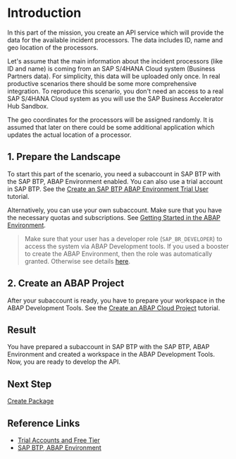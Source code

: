 # Introduction

In this part of the mission, you create an API service which will provide the data for the available incident processors. The data includes ID, name and geo location of the processors.

Let's assume that the main information about the incident processors (like ID and name) is coming from an SAP S/4HANA Cloud system (Business Partners data). For simplicity, this data will be uploaded only once. In real productive scenarios there should be some more comprehensive integration. To reproduce this scenario, you don't need an access to a real SAP S/4HANA Cloud system as you will use the SAP Business Accelerator Hub Sandbox.

The geo coordinates for the processors will be assigned randomly. It is assumed that later on there could be some additional application which updates the actual location of a processor.

## 1. Prepare the Landscape

To start this part of the scenario, you need a subaccount in SAP BTP with the SAP BTP, ABAP Environment enabled. You can also use a trial account in SAP BTP. See the [Create an SAP BTP ABAP Environment Trial User](https://developers.sap.com/tutorials/abap-environment-trial-onboarding.html) tutorial.

Alternatively, you can use your own subaccount. Make sure that you have the necessary quotas and subscriptions. See [Getting Started in the ABAP Environment](https://help.sap.com/docs/sap-btp-abap-environment/abap-environment/getting-started-in-abap-environment).

> Make sure that your user has a developer role (`SAP_BR_DEVELOPER`) to access the system via ABAP Development tools. If you used a booster to create the ABAP Environment, then the role was automatically granted. Otherwise see details [here](https://help.sap.com/docs/sap-btp-abap-environment/abap-environment/creation-of-developer-users).

## 2. Create an ABAP Project

After your subaccount is ready, you have to prepare your workspace in the ABAP Development Tools. See the [Create an ABAP Cloud Project](https://developers.sap.com/tutorials/abap-environment-create-abap-cloud-project.html) tutorial.

## Result
 
You have prepared a subaccount in SAP BTP with the SAP BTP, ABAP Environment and created a workspace in the ABAP Development Tools. Now, you are ready to develop the API.

## Next Step

[Create Package](../package/README.md)

## Reference Links

- [Trial Accounts and Free Tier](https://help.sap.com/docs/btp/sap-business-technology-platform/trial-accounts-and-free-tier)
- [SAP BTP, ABAP Environment](https://help.sap.com/docs/sap-btp-abap-environment)
